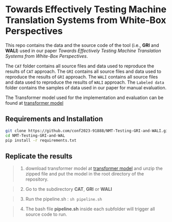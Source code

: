 # Towards Effectively Testing Machine Translation Systems from White-Box Perspectives

This repo contains the data and the source code of  the tool (i.e., **GRI** and **WALI**) used in our paper *Towards Effectively Testing Machine Translation Systems from White-Box Perspectives*. 

The `CAT` folder contains all source files and data used to reproduce the results of `CAT` approach. The `GRI` contains all source files and data used to reproduce the results of `GRI` approach. The `WALI` contains all source files and data used to reproduce the results of `WALI` approach. The `Labeled data` folder contains the samples of data used in our paper for manual evaluation.

The Transformer model used for the implementation and evaluation can be found at [transformer model](https://mega.nz/file/tDlyiSbJ#uz36-pUyrM6qXnj2h97BkKjOp4otVVTevqKi4axkpH8)

## Requirements and Installation
```bash
git clone https://github.com/conf2023-91888/NMT-Testing-GRI-and-WALI.git
cd NMT-Testing-GRI-and-WAL
pip install -r requirements.txt
```
## Replicate the results
> 1. download transformer model at [transformer model](https://mega.nz/file/tDlyiSbJ#uz36-pUyrM6qXnj2h97BkKjOp4otVVTevqKi4axkpH8) and unzip the zipped file and put the model in the root directory of the repository.

> 2. Go to the subdirectory **CAT**, **GRI** or **WALI**

> 3. Run the pipeline.sh : ```sh pipeline.sh```

> 4. The bash file **pipeline.sh** inside each subfolder will trigger all source code to run.

